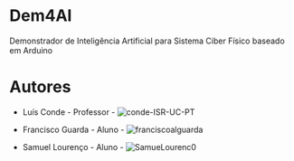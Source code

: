 # Dem4AI
Demonstrador de Inteligência Artificial para Sistema Ciber Físico baseado em Arduino


# Autores
 
 - Luís Conde - Professor - ![conde-ISR-UC-PT](https://github.com/conde-ISR-UC-PT)
 
 - Francisco Guarda - Aluno - ![franciscoalguarda]()
 - Samuel Lourenço  - Aluno - ![SamueLourenc0](https://github.com/SamueLourenc0)
